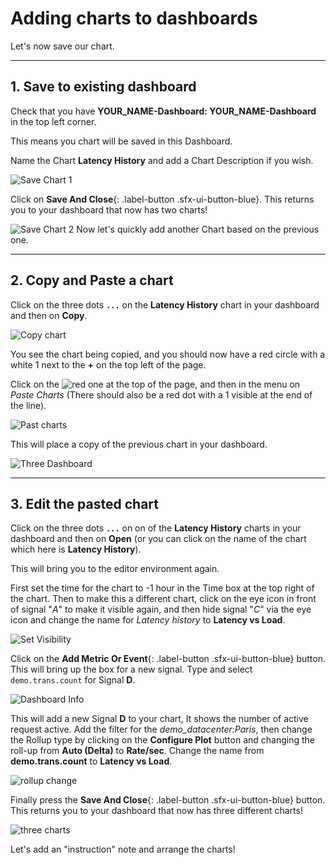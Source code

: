 # Adding charts to dashboards

Let's now save our chart.

---

## 1. Save to existing dashboard

Check that you have **YOUR_NAME-Dashboard: YOUR_NAME-Dashboard** in the top left corner.

This means you chart will be saved in this Dashboard.

Name the Chart **Latency History** and add a Chart Description if you wish.

![Save Chart 1](/images/dashboards/M-MoreCharts-1.png)

Click on **Save And Close**{: .label-button .sfx-ui-button-blue}. This returns you to your dashboard that now has two charts!

![Save Chart 2](/images/dashboards/M-MoreCharts-2.png)
Now let's quickly add another Chart based on the previous one.

---

## 2. Copy and Paste a chart

Click on the three dots **`...`** on the **Latency History** chart in your dashboard and then on **Copy**.

![Copy chart](/images/dashboards/M-MoreCharts-3.png)

You see the chart being copied, and you should now have a red circle with a white 1 next to the **+** on the top left of the page.

Click on the ![red one](/images/dashboards/M-MoreCharts-4.png) at the top of the page, and then in the menu on *Paste Charts* (There should also be a red dot with a 1 visible at the end of the line).

![Past charts](/images/dashboards/M-MoreCharts-5.png)

This will place a copy of the previous chart in your dashboard.

![Three Dashboard](/images/dashboards/M-MoreCharts-6.png)

---

## 3. Edit the pasted chart

Click on the three dots **`...`** on on of the **Latency History** charts in your dashboard and then on **Open** (or you can click on the name of the chart which here is **Latency History**).

This will bring you to the editor environment again.

First set the time for the chart to -1 hour in the Time box at the top right of the chart. Then to make this a different chart, click on the eye icon in front of signal "*A*" to make it visible again, and then hide signal "*C*" via the eye icon and change the name for *Latency history* to **Latency vs Load**.

![Set Visibility](/images/dashboards/M-MoreCharts-7.png)

Click on the **Add Metric Or Event**{: .label-button .sfx-ui-button-blue} button. This will bring up the box for a new signal. Type and select `demo.trans.count` for Signal **D**.

![Dashboard Info](/images/dashboards/M-MoreCharts-8.png)

This will add a new Signal **D** to your chart, It shows the number of active request active. Add the filter for the *demo_datacenter:Paris*, then change the Rollup type by clicking on the **Configure Plot** button and changing the roll-up from **Auto (Delta)** to **Rate/sec**. Change the name from **demo.trans.count** to **Latency vs Load**.

![rollup change](/images/dashboards/M-MoreCharts-9.png)

Finally press the **Save And Close**{: .label-button .sfx-ui-button-blue} button. This returns you to your dashboard that now has three different charts!

![three charts](/images/dashboards/M-MoreCharts-10.png)

Let's add an "instruction" note and arrange the charts!
